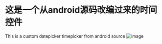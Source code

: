 # 这是一个从android源码改编过来的时间控件
This is a custom datepicker timepicker from android source
![image](https://github.com/lany192/DateTimePicker/raw/master/Screenshot/a.png)
